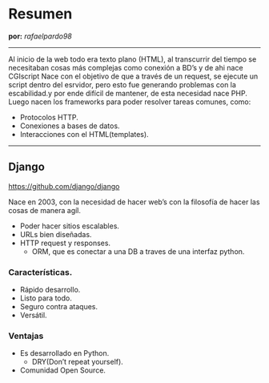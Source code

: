 # Resumen
**por:** *rafaelpardo98*
***

Al inicio de la web todo era texto plano (HTML), al transcurrir del tiempo se necesitaban cosas más complejas como conexión a BD’s y de ahi nace CGIscript
Nace con el objetivo de que a través de un request, se ejecute un script dentro del esrvidor, pero esto fue generando problemas con la escabilidad.y por ende difícil de mantener, de esta necesidad nace PHP.
Luego nacen los frameworks para poder resolver tareas comunes, como:

* Protocolos HTTP.
* Conexiones a bases de datos.
* Interacciones con el HTML(templates).

***

## Django

https://github.com/django/django

Nace en 2003, con la necesidad de hacer web’s con la filosofía de hacer las cosas de manera agíl.

* Poder hacer sitios escalables.
* URLs bien diseñadas.
* HTTP request y responses.
    - ORM, que es conectar a una DB a traves de una interfaz python.

### Características.

* Rápido desarrollo.
* Listo para todo.
* Seguro contra ataques.
* Versátil.

### Ventajas

* Es desarrollado en Python.
    - DRY(Don’t repeat yourself).
* Comunidad Open Source.

